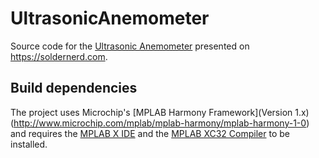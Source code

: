 # UltrasonicAnemometer

Source code for the [Ultrasonic Anemometer](https://soldernerd.com/arduino-ultrasonic-anemometer/)
presented on <https://soldernerd.com>.

## Build dependencies

The project uses Microchip's [MPLAB Harmony Framework](Version 1.x) (http://www.microchip.com/mplab/mplab-harmony/mplab-harmony-1-0)
and requires the [MPLAB X IDE](http://www.microchip.com/mplab/mplab-x-ide) and
the [MPLAB XC32 Compiler](http://www.microchip.com/mplab/compilers) to be
installed.
